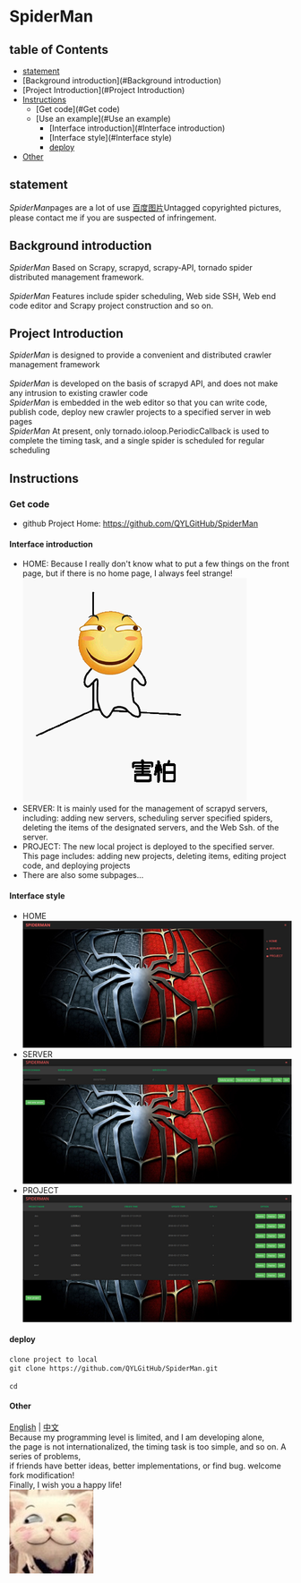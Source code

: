 # SpiderMan 

## table of Contents  
* [statement](#statement)  
* [Background introduction](#Background introduction)  
* [Project Introduction](#Project Introduction)  
* [Instructions](#Instructions)  
  * [Get code](#Get code)  
  * [Use an example](#Use an example)  
       * [Interface introduction](#Interface introduction)  
       * [Interface style](#Interface style)
       * [deploy](#deploy)  
* [Other](#Other)  
  
<a name="statement"></a>  
## statement   
*SpiderMan*pages are a lot of use <a href="http://image.baidu.com/">百度图片</a>Untagged copyrighted pictures, please contact me if you are suspected of infringement.
<a name="Background introduction"></a>  
## Background introduction  
*SpiderMan* Based on Scrapy, scrapyd, scrapy-API, tornado spider distributed management framework.<br/>  
*SpiderMan* Features include spider scheduling, Web side SSH, Web end code editor and Scrapy project construction and so on. 
  
<a name="Project Introduction"></a>  
## Project Introduction  
*SpiderMan* is designed to provide a convenient and distributed crawler management framework<br>  
*SpiderMan* is developed on the basis of scrapyd API, and does not make any intrusion to existing crawler code<br>
*SpiderMan* is embedded in the web editor so that you can write code, publish code, deploy new crawler projects to a specified server in web pages<br>
*SpiderMan* At present, only tornado.ioloop.PeriodicCallback is used to complete the timing task, and a single spider is scheduled for regular scheduling<br>
  
  
<a name="Instructions"></a>  
## Instructions  
  
<a name="Get code"></a>  
### Get code  
  
* github Project Home: <https://github.com/QYLGitHub/SpiderMan>  
  
  
<a name="Use an example"></a>  
#### Interface introduction  
* HOME:  Because I really don't know what to put a few things on the front page, but if there is no home page, I always feel strange!<br> ![Shurnim icon](SpiderMan/server/web/templates/static/images/readme/haipa.png)  
* SERVER:  It is mainly used for the management of scrapyd servers, including: adding new servers, scheduling server specified spiders, deleting the items of the designated servers, and the Web Ssh. of the server.
* PROJECT: The new local project is deployed to the specified server. This page includes: adding new projects, deleting items, editing project code, and deploying projects
* There are also some subpages...
#### Interface style
* HOME <br> ![Shurnim icon](SpiderMan/server/web/templates/static/images/readme/home.png)
* SERVER <br> ![Shurnim icon](SpiderMan/server/web/templates/static/images/readme/server.png)
* PROJECT<br>![Shurnim icon](SpiderMan/server/web/templates/static/images/readme/project.png)

#### deploy
```
clone project to local
git clone https://github.com/QYLGitHub/SpiderMan.git

cd 

```

#### Other
<a href="EN_README.md">English</a> | <a href="CN_README.md">中文</a><br>
Because my programming level is limited, and I am developing alone,<br>
the page is not internationalized, the timing task is too simple, and so on. A series of problems,<br>
 if friends have better ideas, better implementations, or find bug. welcome fork modification! <br>
Finally, I wish you a happy life! <br>![Shurnim icon](SpiderMan/server/web/templates/static/images/readme/end.jpg)